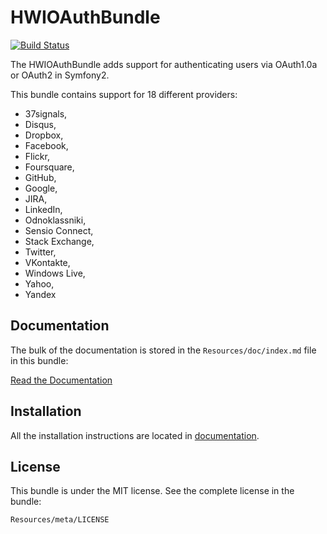 HWIOAuthBundle
==============

[![Build Status](https://secure.travis-ci.org/hwi/HWIOAuthBundle.png?branch=master)](http://travis-ci.org/hwi/HWIOAuthBundle)

The HWIOAuthBundle adds support for authenticating users via OAuth1.0a or OAuth2 in Symfony2.

This bundle contains support for 18 different providers:
* 37signals,
* Disqus,
* Dropbox,
* Facebook,
* Flickr,
* Foursquare,
* GitHub,
* Google,
* JIRA,
* LinkedIn,
* Odnoklassniki,
* Sensio Connect,
* Stack Exchange,
* Twitter,
* VKontakte,
* Windows Live,
* Yahoo,
* Yandex

Documentation
-------------

The bulk of the documentation is stored in the `Resources/doc/index.md`
file in this bundle:

[Read the Documentation](https://github.com/hwi/HWIOAuthBundle/blob/master/Resources/doc/index.md)

Installation
------------

All the installation instructions are located in [documentation](https://github.com/hwi/HWIOAuthBundle/blob/master/Resources/doc/1-setting_up_the_bundle.md).

License
-------

This bundle is under the MIT license. See the complete license in the bundle:

    Resources/meta/LICENSE
